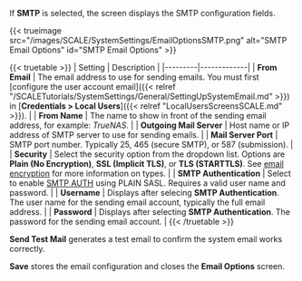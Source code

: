 &NewLine;

If **SMTP** is selected, the screen displays the SMTP configuration fields.

{{< trueimage src="/images/SCALE/SystemSettings/EmailOptionsSMTP.png" alt="SMTP Email Options" id="SMTP Email Options" >}}

{{< truetable >}}
| Setting | Description |
|---------|-------------|
| **From Email** | The email address to use for sending emails. You must first [configure the user account email]({{< relref "/SCALETutorials/SystemSettings/General/SettingUpSystemEmail.md" >}}) in [**Credentials > Local Users**]({{< relref "LocalUsersScreensSCALE.md" >}}). |
| **From Name** | The name to show in front of the sending email address, for example: *TrueNAS*. |
| **Outgoing Mail Server** | Host name or IP address of SMTP server to use for sending emails. |
| **Mail Server Port** | SMTP port number. Typically 25, 465 (secure SMTP), or 587 (submission). |
| **Security** | Select the security option from the dropdown list. Options are **Plain (No Encryption)**, **SSL (Implicit TLS)**, or **TLS (STARTTLS)**. See [email encryption](https://www.fastmail.com/help/technical/ssltlsstarttls.html) for more information on types. |
| **SMTP Authentication** | Select to enable [SMTP AUTH](https://en.wikipedia.org/wiki/SMTP_Authentication) using PLAIN SASL. Requires a valid user name and password. |
| **Username** | Displays after selecing **SMTP Authentication**. The user name for the sending email account, typically the full email address. |
| **Password** | Displays after selecting **SMTP Authentication**. The password for the sending email account. |
{{< /truetable >}}

**Send Test Mail** generates a test email to confirm the system email works correctly.

**Save** stores the email configuration and closes the **Email Options** screen.
